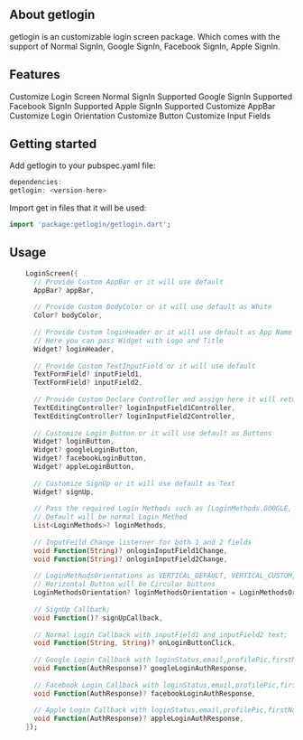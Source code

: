 <!-- 
This README describes the package. If you publish this package to pub.dev,
this README's contents appear on the landing page for your package.

For information about how to write a good package README, see the guide for
[writing package pages](https://dart.dev/guides/libraries/writing-package-pages). 

For general information about developing packages, see the Dart guide for
[creating packages](https://dart.dev/guides/libraries/create-library-packages)
and the Flutter guide for
[developing packages and plugins](https://flutter.dev/developing-packages). 
-->

## About getlogin

getlogin is an customizable login screen package. Which comes with the support of Normal SignIn, Google SignIn, Facebook SignIn, Apple SignIn.

## Features

Customize Login Screen
Normal SignIn Supported
Google SignIn Supported
Facebook SignIn Supported
Apple SignIn Supported
Customize AppBar
Customize Login Orientation
Customize Button
Customize Input Fields

## Getting started

Add getlogin to your pubspec.yaml file:
```dart
dependencies:
getlogin: <version-here>
```
Import get in files that it will be used:
```dart
import 'package:getlogin/getlogin.dart';
```

## Usage
```dart
    LoginScreen({
      // Provide Custom AppBar or it will use default
      AppBar? appBar,
      
      // Provide Custom BodyColor or it will use default as White
      Color? bodyColor,
      
      // Provide Custom loginHeader or it will use default as App Name
      // Here you can pass Widget with Logo and Title
      Widget? loginHeader,
      
      // Provide Custom TextInputField or it will use default
      TextFormField? inputField1,
      TextFormField? inputField2,
      
      // Provide Custom Declare Controller and assign here it will return response
      TextEditingController? loginInputField1Controller,
      TextEditingController? loginInputField2Controller,
      
      // Customize Login Button or it will use default as Buttons
      Widget? loginButton,
      Widget? googleLoginButton,
      Widget? facebookLoginButton,
      Widget? appleLoginButton,
      
      // Customize SignUp or it will use default as Text
      Widget? signUp,
      
      // Pass the required Login Methods such as [LoginMethods.GOOGLE, LoginMethods.FACEBOOK]
      // Default will be normal Login Method
      List<LoginMethods>? loginMethods,
      
      // InputFeild Change listerner for both 1 and 2 fields
      void Function(String)? onloginInputField1Change,
      void Function(String)? onloginInputField2Change,
      
      // LoginMethodsOrientations as VERTICAL_DEFAULT, VERTICAL_CUSTOM, HORIZONTAL
      // Horizontal Button will be Circular buttons
      LoginMethodsOrientation? loginMethodsOrientation = LoginMethodsOrientation.VERTICAL_DEFAULT,
      
      // SignUp Callback;
      void Function()? signUpCallback,
      
      // Normal Login Callback with inputField1 and inputField2 text;
      void Function(String, String)? onLoginButtonClick,
      
      // Google Login Callback with loginStatus,email,profilePic,firstName,lastName,error,authCode;
      void Function(AuthResponse)? googleLoginAuthResponse,
      
      // Facebook Login Callback with loginStatus,email,profilePic,firstName,lastName,error,authCode;
      void Function(AuthResponse)? facebookLoginAuthResponse,
      
      // Apple Login Callback with loginStatus,email,profilePic,firstName,lastName,error,authCode;
      void Function(AuthResponse)? appleLoginAuthResponse,
    });
